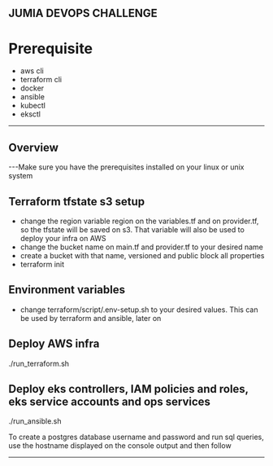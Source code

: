 ## JUMIA DEVOPS CHALLENGE
# Prerequisite
- aws cli
- terraform cli
- docker
- ansible
- kubectl
- eksctl

---
## Overview
---Make sure you have the prerequisites installed on your linux or unix system 
## Terraform tfstate s3 setup
* change the region variable region on the variables.tf and on provider.tf, so the tfstate will be saved on s3. That variable will also be used to deploy your infra on AWS
* change the bucket name on main.tf and provider.tf to your desired name
* create a bucket with that name, versioned and public block all properties
* terraform init
## Environment variables
* change terraform/script/.env-setup.sh to your desired values. This can be used by terraform and ansible, later on

## Deploy AWS infra
./run_terraform.sh

## Deploy eks controllers, IAM policies and roles, eks service accounts and ops services
./run_ansible.sh

To create a postgres database username and password and run sql queries, use the hostname displayed on the console output and then follow 




---

